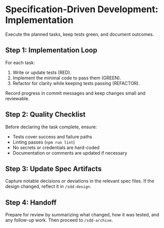 # Specification-Driven Development: Implementation

Execute the planned tasks, keep tests green, and document outcomes.

## Step 1: Implementation Loop
For each task:
1. Write or update tests (RED).
2. Implement the minimal code to pass them (GREEN).
3. Refactor for clarity while keeping tests passing (REFACTOR).

Record progress in commit messages and keep changes small and reviewable.

## Step 2: Quality Checklist
Before declaring the task complete, ensure:
- Tests cover success and failure paths
- Linting passes (`npm run lint`)
- No secrets or credentials are hard-coded
- Documentation or comments are updated if necessary

## Step 3: Update Spec Artifacts
Capture notable decisions or deviations in the relevant spec files. If the design changed, reflect it in `/sdd-design`.

## Step 4: Handoff
Prepare for review by summarizing what changed, how it was tested, and any follow-up work. Then proceed to `/sdd-archive`.
